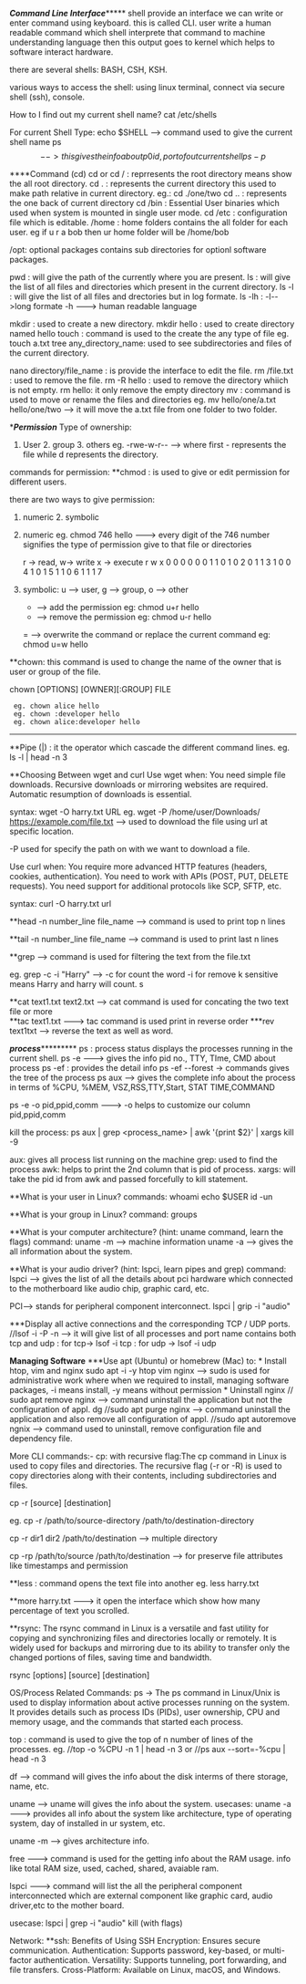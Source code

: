 *******Command Line Interface************
shell provide an interface we can write or enter command using keyboard.
this is called CLI.
user write a human readable command which shell interprete that command to machine understanding language then this output goes to kernel which helps to software interact hardware.

there are several shells: BASH, CSH, KSH.

various ways to access the shell:
using linux terminal, connect via secure shell (ssh), console.

How to I find out my current shell name?
cat /etc/shells

For current Shell Type:
echo $SHELL --> command used to give the current shell name
ps $$  --> this gives the info about p0id, port of out current shell
ps -p $$

****Command (cd)
cd or cd / :  reprresents the root directory means show the all root directory.
cd . : represents the current directory
       this used to make path relative in current directory.
       eg.: cd ./one/two
cd .. : represents the one back of current directory
cd /bin : Essential User binaries which used when system is mounted in single user mode.
cd /etc : configuration file which is editable.
/home : home folders contains the all folder for each user.
        eg if u r a bob then ur home folder will be /home/bob
        
/opt: optional packages contains sub directories for optionl software packages.

pwd : will give the path of the currently where you are present.
ls : will give the list of all files and directories which present in the current directory.
ls -l : will give the list of all files and drectories but in log formate.
ls -lh : -l-->long formate   -h ---> human readable language 

mkdir : used to create a new directory.
mkdir hello : used to create directory named hello
touch : command is used to the create the any type of file
    eg. touch a.txt
tree any_directory_name: used to see subdirectories and files of the current directory.

nano directory/file_name : is provide the interface to edit the file.
rm /file.txt : used to remove the file.
rm -R hello : used to remove the directory whiich is not empty.
rm hello: it only remove the empty directory
mv : command is used to move or rename the files and directories
   eg.  mv hello/one/a.txt hello/one/two --> it will move the a.txt file from one folder to two folder.
   
**********Permission*********
Type of ownership:
1. User 2. group  3. others
eg. -rwe-w-r--  --> where first - represents the file while d represents the directory.

commands for permission:
**chmod : is used to give or edit permission for different users.

there are two ways to give permission:
1. numeric   2. symbolic

1. numeric 
   eg. chmod 746 hello ---> every digit of the 746 number signifies the type of permission give to that file or directories
   
   r -> read, w-> write  x -> execute
   r w x
   0 0 0 0
   0 0 1 1
   0 1 0 2
   0 1 1 3
   1 0 0 4
   1 0 1 5
   1 1 0 6
   1 1 1 7
   
2. symbolic: u --> user, g --> group, o --> other
      + --> add the permission 
      eg: chmod u+r hello
      
      - --> remove the permission
      eg: chmod u-r hello
      
      = --> overwrite the command or replace the current command
      eg: chmod u=w hello
      
**chown: this command is used to change the name of the owner that is user or group of the file.

chown [OPTIONS] [OWNER][:GROUP] FILE

     eg. chown alice hello
     eg. chown :developer hello
     eg. chown alice:developer hello
************************************************************
**Pipe (|) : it the operator which cascade the different command lines.
eg.  ls -l | head -n 3

**Choosing Between wget and curl
Use wget when:
You need simple file downloads.
Recursive downloads or mirroring websites are required.
Automatic resumption of downloads is essential.

syntax: 
wget -O harry.txt URL
eg. wget -P /home/user/Downloads/ https://example.com/file.txt  --> used to download the file using url at specific location.

-P used for specify the path on with we want to download a file.

Use curl when:
You require more advanced HTTP features (headers, cookies, authentication).
You need to work with APIs (POST, PUT, DELETE requests).
You need support for additional protocols like SCP, SFTP, etc.

syntax:
curl -O harry.txt url 

**head -n number_line file_name --> command is used to print top n lines

**tail -n number_line file_name  --> command is used to print last n lines

**grep --> command is used for filtering the text from the file.txt

eg. grep -c -i "Harry" --> -c for count the word
                           -i for remove k sensitive means Harry and harry will count.
          s                 

**cat text1.txt text2.txt --> cat command is used for concating the two text file or more  
**tac text1.txt  ---> tac command is used print in reverse order
***rev text1txt  --> reverse the text as well as word.

***********process********************
ps : process status displays the processes running in the current shell.
ps -e ---> gives the info pid no., TTY, TIme, CMD about process
ps -ef :  provides the detail info
ps -ef --forest -> commands gives the tree of the process
ps aux --> gives the complete info about the process in terms of %CPU, %MEM, VSZ,RSS,TTY,Start, STAT TIME,COMMAND

ps -e -o pid,ppid,comm ---> -o helps to customize our column pid,ppid,comm

kill the process:
ps aux | grep <process_name> | awk '{print $2}' | xargs kill -9

aux: gives all process list running on the machine
grep: used to find the process 
awk: helps to print the 2nd column that is pid of process.
xargs: will take the pid id from awk and passed forcefully to kill statement.

**What is your user in Linux?
commands: whoami
          echo $USER
          id -un
          
**What is your group in Linux?
 command: groups
 
 **What is your computer architecture? (hint: uname command, learn the flags)
 command:  uname -m --> machine information
 	   uname -a --> gives the all information about the system.
 	   
**What is your audio driver? (hint: lspci, learn pipes and grep)
command: lspci --> gives the list of all the details about pci hardware which connected to the motherboard like audio chip, graphic card, etc.

PCI--> stands for peripheral component interconnect.
lspci | grip -i "audio"

 ***Display all active connections and the corresponding TCP / UDP ports.
        //lsof -i -P -n --> it will give list of all processes and port name contains both tcp and udp
                        : for tcp-> lsof -i tcp
                        : for udp -> lsof -i udp
                        
**Managing Software**
  ***Use apt (Ubuntu) or homebrew (Mac) to:
        * Install htop, vim and nginx
                sudo apt -i -y htop vim nginx --> sudo is used for administrative work where when we required to install, managing
                                                 software packages, -i means install, -y means without permission 
        * Uninstall nginx
           // sudo apt remove nginx --> command uninstall the application but not the configuration of appl.
         dg  //sudo apt purge nginx  --> command uninstall the application and also remove all configuration of appl.
           //sudo apt autoremove ngnix --> command used to uninstall, remove configuration file and dependency file.
          
More CLI commands:-
cp: with recursive flag:The cp command in Linux is used to copy files and directories. The recursive flag (-r or -R) is used to copy directories along with their contents, including subdirectories and files.

cp -r [source] [destination]

eg. cp -r /path/to/source-directory /path/to/destination-directory

cp -r dir1 dir2 /path/to/destination --> multiple directory

cp -rp /path/to/source /path/to/destination --> for preserve file attributes like timestamps and permission


**less : command opens the text file into another
eg. less harry.txt

**more harry.txt ---> it open the interface which show how many percentage of text you scrolled.

**rsync: 
The rsync command in Linux is a versatile and fast utility for copying and synchronizing files and directories locally or remotely. It is widely used for backups and mirroring due to its ability to transfer only the changed portions of files, saving time and bandwidth.


rsync [options] [source] [destination]

OS/Process Related Commands:
ps  -> The ps command in Linux/Unix is used to display information about active processes running on the system. It provides details such as process IDs (PIDs), user ownership, CPU and memory usage, and the commands that started each process.

top : command is used to give the top of n number of lines of the processes. eg. //top -o %CPU -n 1 | head -n 3 
or //ps aux --sort=-%cpu | head -n 3

df --> command will gives the info about the disk interms of there storage, name, etc.

uname --> uname will gives the info about the system.
usecases: uname -a  ---> provides all info about the system like architecture, type of operating system, day of installed in ur system, etc.

uname -m  --> gives architecture info.

free ---> command is used for the getting info about the RAM usage.
       info like total RAM size, used, cached, shared, avaiable ram.
       
lspci ---> command will list the all the peripheral component interconnected which are external component like graphic card, audio driver,etc to the mother board.

usecase: lspci | grep -i "audio"
kill (with flags)

Network:
**ssh: 
Benefits of Using SSH
Encryption: Ensures secure communication.
Authentication: Supports password, key-based, or multi-factor authentication.
Versatility: Supports tunneling, port forwarding, and file transfers.
Cross-Platform: Available on Linux, macOS, and Windows.
